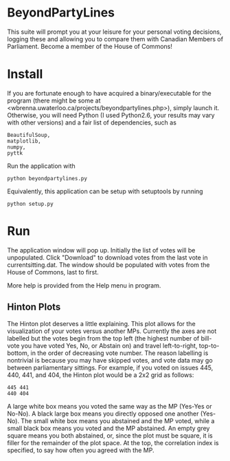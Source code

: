 BeyondPartyLines
===============

This suite will prompt you at your leisure for your personal voting decisions, 
logging these and allowing you to compare them with Canadian Members of Parliament. 
Become a member of the House of Commons! 




Install
=======

If you are fortunate enough to have acquired a binary/executable for the program (there might be some at <wbrenna.uwaterloo.ca/projects/beyondpartylines.php>), 
simply launch it. Otherwise, you will need Python (I used Python2.6, your results 
may vary with other versions) and a fair list of dependencies, such as 

	BeautifulSoup,
	matplotlib,
	numpy,
	pyttk


Run the application with

	python beyondpartylines.py


Equivalently, this application can be setup with setuptools by running

	python setup.py



Run
====

The application window will pop up. Initially the list of votes will be unpopulated. 
Click "Download" to download votes from the last vote in currentsitting.dat. The 
window should be populated with votes from the House of Commons, last to first.

More help is provided from the Help menu in program. 


Hinton Plots
-------------

The Hinton plot deserves a little explaining. This plot allows for the
visualization of your votes versus another MPs. Currently the axes are not
labelled but the votes begin from the top left (the highest number of bill-vote
you have voted Yes, No, or Abstain on) and travel left-to-right, top-to-bottom,
in the order of decreasing vote number. The reason labelling is nontrivial is
because you may have skipped votes, and vote data may go between parliamentary
sittings. For example, if you voted on issues 445, 440, 441, and 404, the Hinton
plot would be a 2x2 grid as follows:

	445	441
	440	404

A large white box means you voted the same way as the MP (Yes-Yes or No-No). A
black large box means you directly opposed one another (Yes-No). The small white
box means you abstained and the MP voted, while a small black box means you
voted and the MP abstained. An empty grey square means you both abstained, or,
since the plot must be square, it is filler for the remainder of the plot space.
At the top, the correlation index is specified, to say how often you agreed with
the MP.
